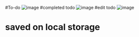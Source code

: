 #To-do
![image](https://github.com/idityaGE/todoContextLocal/assets/150531010/3d41681d-5bf4-486b-8928-f5e073309452)
#completed todo
![image](https://github.com/idityaGE/todoContextLocal/assets/150531010/6f7e9f92-ce04-4939-af98-25380f12d02e)
#edit todo
![image](https://github.com/idityaGE/todoContextLocal/assets/150531010/7cfea95a-4eec-4eb1-a153-eafd303561b7)
# saved on local storage 
